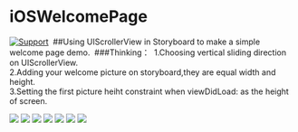# iOSWelcomePage
[![Support](https://img.shields.io/badge/support-iOS%206%2B%20-blue.svg?style=flat)](https://www.apple.com/nl/ios/)&nbsp;
##Using UIScrollerView in Storyboard to make a simple welcome page demo.&nbsp;
###Thinking：&nbsp;
1.Choosing vertical sliding direction on UIScrollerView. &nbsp;<br>
2.Adding your welcome picture on storyboard,they are equal width and height. &nbsp;<br>
3.Setting the first picture heiht constraint when viewDidLoad: as the height of screen. &nbsp;<br>

![](https://github.com/minggo620/iOSWelcomePage/blob/master/welcomepage/demo1.png)
![](https://github.com/minggo620/iOSWelcomePage/blob/master/welcomepage/demo2.png)
![](https://github.com/minggo620/iOSWelcomePage/blob/master/welcomepage/demo3.png)
![](https://github.com/minggo620/iOSWelcomePage/blob/master/welcomepage/demo4.png)
![](https://github.com/minggo620/iOSWelcomePage/blob/master/welcomepage/demo5.png)
![](https://github.com/minggo620/iOSWelcomePage/blob/master/welcomepage/demo6.png)
![](https://github.com/minggo620/iOSWelcomePage/blob/master/welcomepage/demo.gif)
